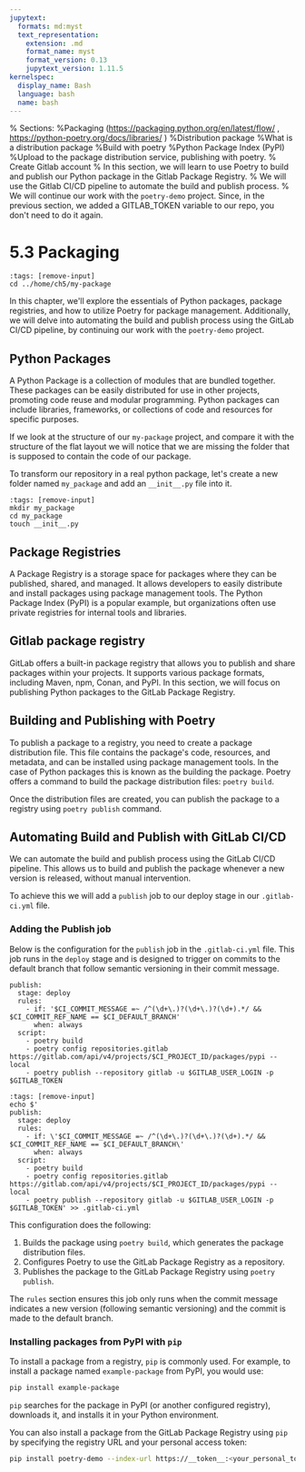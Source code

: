 ```yaml
---
jupytext:
  formats: md:myst
  text_representation:
    extension: .md
    format_name: myst
    format_version: 0.13
    jupytext_version: 1.11.5
kernelspec:
  display_name: Bash
  language: bash
  name: bash
---
```

% Sections:
%Packaging (https://packaging.python.org/en/latest/flow/ , https://python-poetry.org/docs/libraries/ )
%Distribution package
%What is a distribution package
%Build with poetry
%Python Package Index (PyPI)
%Upload to the package distribution service, publishing with poetry.
% Create Gitlab account
% In this section, we will learn to use Poetry to build and publish our Python package in the Gitlab Package Registry. 
% We will use the Gitlab CI/CD pipeline to automate the build and publish process.
% We will continue our work with the `poetry-demo` project. Since, in the previous section, we added a GITLAB_TOKEN variable to our repo, you don't need to do it again.

# 5.3 Packaging
```{code-cell} bash
:tags: [remove-input]
cd ../home/ch5/my-package
```
In this chapter, we'll explore the essentials of Python packages, package registries, and how to utilize Poetry for package management. Additionally, we will delve into automating the build and publish process using the GitLab CI/CD pipeline, by continuing our work with the `poetry-demo` project.

## Python Packages

A Python Package is a collection of modules that are bundled together. These packages can be easily distributed for use in other projects, promoting code reuse and modular programming. Python packages can include libraries, frameworks, or collections of code and resources for specific purposes.

If we look at the structure of our `my-package` project, and compare it with the structure of the flat layout we will notice that we are missing the folder that is supposed to contain the code of our package. 

To transform our repository in a real python package, let's create a new folder named `my_package` and add an `__init__.py` file into it.

```{code-cell} bash
:tags: [remove-input]
mkdir my_package
cd my_package
touch __init__.py
```

## Package Registries

A Package Registry is a storage space for packages where they can be published, shared, and managed. It allows developers to easily distribute and install packages using package management tools. The Python Package Index (PyPI) is a popular example, but organizations often use private registries for internal tools and libraries.

## Gitlab package registry

GitLab offers a built-in package registry that allows you to publish and share packages within your projects. It supports various package formats, including Maven, npm, Conan, and PyPI. In this section, we will focus on publishing Python packages to the GitLab Package Registry.

## Building and Publishing with Poetry

To publish a package to a registry, you need to create a package distribution file. This file contains the package's code, resources, and metadata, and can be installed using package management tools. In the case of Python packages this is known as the building the package. Poetry offers a command to build the package distribution files: `poetry build`.

Once the distribution files are created, you can publish the package to a registry using `poetry publish` command.

## Automating Build and Publish with GitLab CI/CD

We can automate the build and publish process using the GitLab CI/CD pipeline. This allows us to build and publish the package whenever a new version is released, without manual intervention.

To achieve this we will add a `publish` job to our deploy stage in our `.gitlab-ci.yml` file.

### Adding the Publish job

Below is the configuration for the `publish` job in the `.gitlab-ci.yml` file. This job runs in the `deploy` stage and is designed to trigger on commits to the default branch that follow semantic versioning in their commit message.

```{code-block} yaml
publish:
  stage: deploy
  rules:
    - if: '$CI_COMMIT_MESSAGE =~ /^(\d+\.)?(\d+\.)?(\d+).*/ && $CI_COMMIT_REF_NAME == $CI_DEFAULT_BRANCH'
      when: always 
  script:
    - poetry build
    - poetry config repositories.gitlab https://gitlab.com/api/v4/projects/$CI_PROJECT_ID/packages/pypi --local
    - poetry publish --repository gitlab -u $GITLAB_USER_LOGIN -p $GITLAB_TOKEN
```

```{code-cell} bash
:tags: [remove-input]
echo $'
publish:
  stage: deploy
  rules:
    - if: \'$CI_COMMIT_MESSAGE =~ /^(\d+\.)?(\d+\.)?(\d+).*/ && $CI_COMMIT_REF_NAME == $CI_DEFAULT_BRANCH\'
      when: always 
  script:
    - poetry build
    - poetry config repositories.gitlab https://gitlab.com/api/v4/projects/$CI_PROJECT_ID/packages/pypi --local
    - poetry publish --repository gitlab -u $GITLAB_USER_LOGIN -p $GITLAB_TOKEN' >> .gitlab-ci.yml
```

This configuration does the following:

1. Builds the package using `poetry build`, which generates the package distribution files.
2. Configures Poetry to use the GitLab Package Registry as a repository.
3. Publishes the package to the GitLab Package Registry using `poetry publish`.

The `rules` section ensures this job only runs when the commit message indicates a new version (following semantic versioning) and the commit is made to the default branch.

### Installing packages from PyPI with `pip`

To install a package from a registry, `pip` is commonly used. For example, to install a package named `example-package` from PyPI, you would use:

```bash
pip install example-package
```

`pip` searches for the package in PyPI (or another configured registry), downloads it, and installs it in your Python environment.

You can also install a package from the GitLab Package Registry using `pip` by specifying the registry URL and your personal access token:

```bash
pip install poetry-demo --index-url https://__token__:<your_personal_token>@gitlab.com/api/v4/projects/<your_project_id>/packages/pypi/simple
```